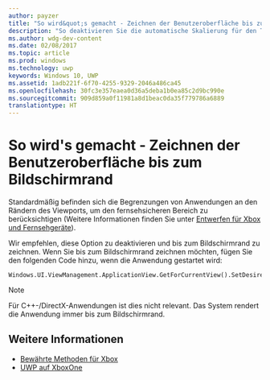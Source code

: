 ```yaml
---
author: payzer
title: "So wird&quot;s gemacht - Zeichnen der Benutzeroberfläche bis zum Bildschirmrand"
description: "So deaktivieren Sie die automatische Skalierung für den Titelschutzbereich."
ms.author: wdg-dev-content
ms.date: 02/08/2017
ms.topic: article
ms.prod: windows
ms.technology: uwp
keywords: Windows 10, UWP
ms.assetid: 1adb221f-6f70-4255-9329-2046a486ca45
ms.openlocfilehash: 30fc3e357eaea0d36a5deba1b0ea85c2d9bc990e
ms.sourcegitcommit: 909d859a0f11981a8d1beac0da35f779786a6889
translationtype: HT
---
```

# <a name="how-to-draw-ui-to-the-edge-of-the-screen"></a>So wird's gemacht - Zeichnen der Benutzeroberfläche bis zum Bildschirmrand   
Standardmäßig befinden sich die Begrenzungen von Anwendungen an den Rändern des Viewports, um den fernsehsicheren Bereich zu berücksichtigen (Weitere Informationen finden Sie unter [Entwerfen für Xbox und Fernsehgeräte](../input-and-devices/designing-for-tv.md#tv-safe-area)). 

Wir empfehlen, diese Option zu deaktivieren und bis zum Bildschirmrand zu zeichnen. Wenn Sie bis zum Bildschirmrand zeichnen möchten, fügen Sie den folgenden Code hinzu, wenn die Anwendung gestartet wird:
   
```
Windows.UI.ViewManagement.ApplicationView.GetForCurrentView().SetDesiredBoundsMode(Windows.UI.ViewManagement.ApplicationViewBoundsMode.UseCoreWindow);
```
   
> [!NOTE]
> Für C++-/DirectX-Anwendungen ist dies nicht relevant. Das System rendert die Anwendung immer bis zum Bildschirmrand.

## <a name="see-also"></a>Weitere Informationen
- [Bewährte Methoden für Xbox](tailoring-for-xbox.md)
- [UWP auf XboxOne](index.md)
